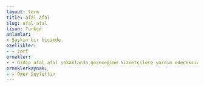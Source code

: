 ```yaml
---
layout: term
title: afal afal
slug: afal-afal
lisan: Türkçe
anlamlar:
- Şaşkın bir biçimde
ozellikler:
- - zarf
ornekler:
- - Gidip afal afal sokaklarda gezeceğine hizmetçilere yardım edeceksin burada.
orneklerkaynak:
- - Ömer Seyfettin
---
```

